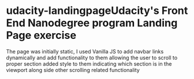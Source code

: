 # udacity-landingpageUdacity's Front End Nanodegree program Landing Page exercise
The page was initially static, I used Vanilla JS to add navbar links dynamically and add functionality to them allowing the user to scroll to proper section added style to them indicating which section is in the viewport along side other scrolling related functionality 
